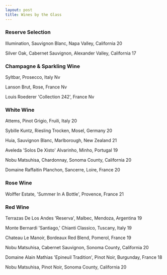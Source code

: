 ```yaml
---
layout: post
title: Wines by the Glass
---
```


### Reserve Selection

Illumination, Sauvignon Blanc, Napa Valley, California 20

Silver Oak, Cabernet Sauvignon, Alexander Valley, California 17

### Champagne & Sparkling Wine

Syltbar, Prosecco, Italy Nv

Lanson Brut, Rose, France Nv

Louis Roederer 'Collection 242', France Nv

### White Wine

Attems, Pinot Grigio, Fruili, Italy 20

Sybille Kuntz, Riesling Trocken, Mosel, Germany 20

Huia, Sauvignon Blanc, Marlborough, New Zealand 21

Aveleda 'Solos De Xisto' Alvarinho, Minho, Portugal 19

Nobu Matsuhisa, Chardonnay, Sonoma County, California 20

Domaine Raffaitin Planchon, Sancerre, Loire, France 20

### Rose Wine

Wolffer Estate, 'Summer In A Bottle', Provence, France 21

### Red Wine

Terrazas De Los Andes 'Reserva', Malbec, Mendoza, Argentina 19

Monte Bernardi 'Santiago,' Chianti Classico, Tuscany, Italy 19

Chateau Le Manoir, Bordeaux Red Blend, Pomerol, France 19

Nobu Matsuhisa, Cabernet Sauvignon, Sonoma County, California 20

Domaine Alain Mathias 'Epineuil Tradition', Pinot Noir, Burgunday, France 18

Nobu Matsuhisa, Pinot Noir, Sonoma County, California 20

